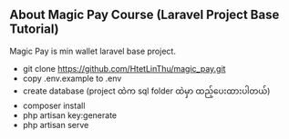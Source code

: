 ## About Magic Pay Course (Laravel Project Base Tutorial)

Magic Pay is min wallet laravel base project.

- git clone https://github.com/HtetLinThu/magic_pay.git
- copy .env.example to .env
- create database (project ထဲက sql folder ထဲမှာ ထည့်ပေးထားပါတယ်)
- composer install
- php artisan key:generate
- php artisan serve
